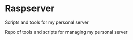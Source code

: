# Raspserver
Scripts and tools for my personal server

Repo of tools and scripts for managing my personal server